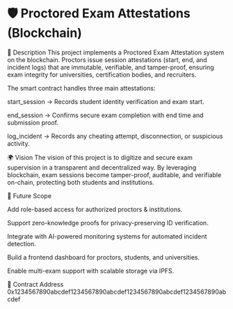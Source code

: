 <h1>🛡️ Proctored Exam Attestations (Blockchain)</h1>

📌 Description
This project implements a Proctored Exam Attestation system on the blockchain.
Proctors issue session attestations (start, end, and incident logs) that are immutable, verifiable, and tamper-proof, ensuring exam integrity for universities, certification bodies, and recruiters.

The smart contract handles three main attestations:

start_session → Records student identity verification and exam start.

end_session → Confirms secure exam completion with end time and submission proof.

log_incident → Records any cheating attempt, disconnection, or suspicious activity.

🌍 Vision
The vision of this project is to digitize and secure exam supervision in a transparent and decentralized way.
By leveraging blockchain, exam sessions become tamper-proof, auditable, and verifiable on-chain, protecting both students and institutions.

🚀 Future Scope

Add role-based access for authorized proctors & institutions.

Support zero-knowledge proofs for privacy-preserving ID verification.

Integrate with AI-powered monitoring systems for automated incident detection.

Build a frontend dashboard for proctors, students, and universities.

Enable multi-exam support with scalable storage via IPFS.

📜 Contract Address
0x1234567890abcdef1234567890abcdef1234567890abcdef1234567890abcdef
